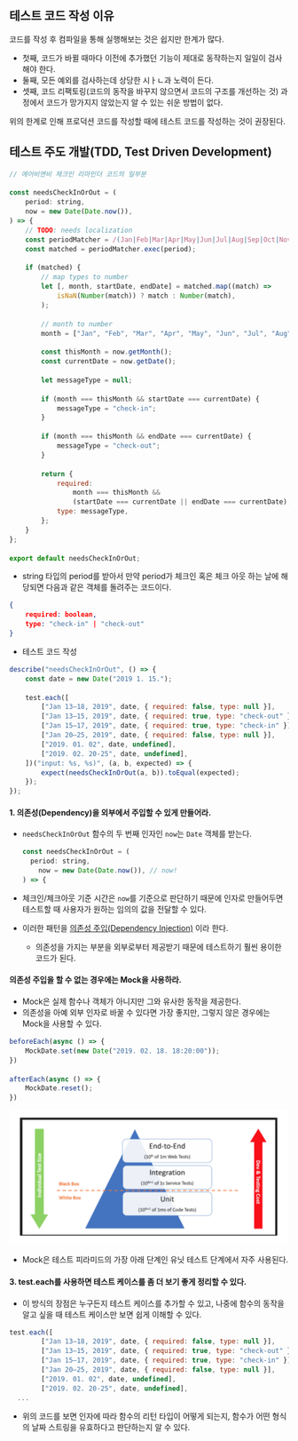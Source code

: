 ## 테스트 코드 작성 이유

코드를 작성 후 컴파일을 통해 실행해보는 것은 쉽지만 한계가 많다.

- 첫째, 코드가 바뀔 때마다 이전에 추가했던 기능이 제대로 동작하는지 일일이 검사해야 한다.
- 둘째, 모든 예외를 검사하는데 상당한 시ㅏㄴ과 노력이 든다.
- 셋째, 코드 리팩토링(코드의 동작을 바꾸지 않으면서 코드의 구조를 개선하는 것) 과정에서 코드가 망가지지 않았는지 알 수 있는 쉬운 방법이 없다.

위의 한계로 인해 프로덕션 코드를 작성할 때에 테스트 코드를 작성하는 것이 권장된다.

## 테스트 주도 개발(TDD, Test Driven Development)

```javascript
// 에어비앤비 체크인 리마인더 코드의 일부분

const needsCheckInOrOut = (
    period: string,
    now = new Date(Date.now()),
) => {
    // TODO: needs localization
    const periodMatcher = /(Jan|Feb|Mar|Apr|May|Jun|Jul|Aug|Sep|Oct|Nov|Dec) (\d{1,2})–(\d{1,2})/;
    const matched = periodMatcher.exec(period);

    if (matched) {
        // map types to number
        let [, month, startDate, endDate] = matched.map((match) =>
            isNaN(Number(match)) ? match : Number(match),
        );

        // month to number
        month = ["Jan", "Feb", "Mar", "Apr", "May", "Jun", "Jul", "Aug", "Oct", "Nov", "Dec"].findIndex(m => m === month)

        const thisMonth = now.getMonth();
        const currentDate = now.getDate();

        let messageType = null;

        if (month === thisMonth && startDate === currentDate) {
            messageType = "check-in";
        }

        if (month === thisMonth && endDate === currentDate) {
            messageType = "check-out";
        }

        return {
            required:
                month === thisMonth &&
                (startDate === currentDate || endDate === currentDate),
            type: messageType,
        };
    }
};

export default needsCheckInOrOut;
```

- string 타입의 period를 받아서 만약 period가 체크인 혹은 체크 아웃 하는 날에 해당되면 다음과 같은 객체를 돌려주는 코드이다.

```json
{
    required: boolean,
    type: "check-in" | "check-out"
}
```

- 테스트 코드 작성

```javascript
describe("needsCheckInOrOut", () => {
    const date = new Date("2019 1. 15.");

    test.each([
        ["Jan 13–18, 2019", date, { required: false, type: null }],
        ["Jan 13–15, 2019", date, { required: true, type: "check-out" }],
        ["Jan 15–17, 2019", date, { required: true, type: "check-in" }],
        ["Jan 20–25, 2019", date, { required: false, type: null }],
        ["2019. 01. 02", date, undefined],
        ["2019. 02. 20-25", date, undefined],
    ])("input: %s, %s)", (a, b, expected) => {
        expect(needsCheckInOrOut(a, b)).toEqual(expected);
    });
});
```

#### 1. 의존성(Dependency)을 외부에서 주입할 수 있게 만들어라.

- `needsCheckInOrOut` 함수의 두 번째 인자인 `now`는 `Date` 객체를 받는다.

  ```javascript
  const needsCheckInOrOut = (
  	period: string,
      now = new Date(Date.now()), // now!
  ) => {
  ```

- 체크인/체크아웃 기준 시간은 `now`를 기준으로 판단하기 때문에 인자로 만들어두면 테스트할 때 사용자가 원하는 임의의 값을 전달할 수 있다.

- 이러한 패턴을 [의존성 주입(Dependency Injection)]([https://ko.wikipedia.org/wiki/%EC%9D%98%EC%A1%B4%EC%84%B1_%EC%A3%BC%EC%9E%85](https://ko.wikipedia.org/wiki/의존성_주입)) 이라 한다.
  - 의존성을 가지는 부분을 외부로부터 제공받기 때문에 테스트하기 훨씬 용이한 코드가 된다.

#### 의존성 주입을 할 수 없는 경우에는 Mock을 사용하라.

- Mock은 실제 함수나 객체가 아니지만 그와 유사한 동작을 제공한다.
- 의존성을 아예 외부 인자로 바꿀 수 있다면 가장 좋지만, 그렇지 않은 경우에는 Mock을 사용할 수 있다.

```javascript
beforeEach(async () => {
    MockDate.set(new Date("2019. 02. 18. 18:20:00"));
})

afterEach(async () => {
    MockDate.reset();
})
```

![image-20200201231239118](images\image-20200201231239118.png)

- Mock은 테스트 피라미드의 가장 아래 단계인 유닛 테스트 단계에서 자주 사용된다.

#### 3. test.each를 사용하면 테스트 케이스를 좀 더 보기 좋게 정리할 수 있다.

- 이 방식의 장점은 누구든지 테스트 케이스를 추가할 수 있고, 나중에 함수의 동작을 알고 싶을 때 테스트 케이스만 보면 쉽게 이해할 수 있다.

```javascript
test.each([
        ["Jan 13–18, 2019", date, { required: false, type: null }],
        ["Jan 13–15, 2019", date, { required: true, type: "check-out" }],
        ["Jan 15–17, 2019", date, { required: true, type: "check-in" }],
        ["Jan 20–25, 2019", date, { required: false, type: null }],
        ["2019. 01. 02", date, undefined],
        ["2019. 02. 20-25", date, undefined],
  ...
```

- 위의 코드를 보면 인자에 따라 함수의 리턴 타입이 어떻게 되는지, 함수가 어떤 형식의 날짜 스트링을 유효하다고 판단하는지 알 수 있다.

